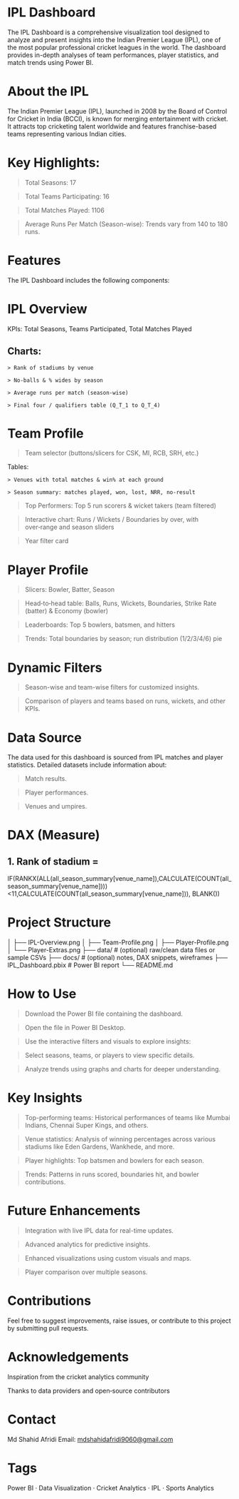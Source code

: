 # IPL Dashboard

The IPL Dashboard is a comprehensive visualization tool designed to analyze and present insights into the Indian Premier League (IPL), one of the most popular professional cricket leagues in the world. The dashboard provides in-depth analyses of team performances, player statistics, and match trends using Power BI.


# About the IPL

The Indian Premier League (IPL), launched in 2008 by the Board of Control for Cricket in India (BCCI), is known for merging entertainment with cricket. It attracts top cricketing talent worldwide and features franchise-based teams representing various Indian cities.

# Key Highlights:
> Total Seasons: 17

> Total Teams Participating: 16

> Total Matches Played: 1106

> Average Runs Per Match (Season-wise): Trends vary from 140 to 180 runs.

# Features

The IPL Dashboard includes the following components:

# IPL Overview

KPIs: Total Seasons, Teams Participated, Total Matches Played

## Charts:

    > Rank of stadiums by venue

    > No‑balls & % wides by season

    > Average runs per match (season‑wise)

    > Final four / qualifiers table (Q_T_1 to Q_T_4)
    
# Team Profile

> Team selector (buttons/slicers for CSK, MI, RCB, SRH, etc.)

Tables:

    > Venues with total matches & win% at each ground

    > Season summary: matches played, won, lost, NRR, no‑result

> Top Performers: Top 5 run scorers & wicket takers (team filtered)

> Interactive chart: Runs / Wickets / Boundaries by over, with over‑range and season sliders

> Year filter card 

# Player Profile

> Slicers: Bowler, Batter, Season

> Head‑to‑head table: Balls, Runs, Wickets, Boundaries, Strike Rate (batter) & Economy (bowler)

> Leaderboards: Top 5 bowlers, batsmen, and hitters

> Trends: Total boundaries by season; run distribution (1/2/3/4/6) pie

# Dynamic Filters

> Season-wise and team-wise filters for customized insights.

> Comparison of players and teams based on runs, wickets, and other KPIs.

# Data Source

The data used for this dashboard is sourced from IPL matches and player statistics. Detailed datasets include information about:

> Match results.

> Player performances.

> Venues and umpires.

# DAX (Measure)
## 1. Rank of stadium =
IF(RANKX(ALL(all_season_summary[venue_name]),CALCULATE(COUNT(all_season_summary[venue_name])))<11,CALCULATE(COUNT(all_season_summary[venue_name])), BLANK())

# Project Structure

│ ├── IPL-Overview.png
│ ├── Team-Profile.png
│ ├── Player-Profile.png
│ └── Player-Extras.png
├── data/ # (optional) raw/clean data files or sample CSVs
├── docs/ # (optional) notes, DAX snippets, wireframes
├── IPL_Dashboard.pbix # Power BI report
└── README.md

# How to Use

> Download the Power BI file containing the dashboard.

> Open the file in Power BI Desktop.

> Use the interactive filters and visuals to explore insights:

> Select seasons, teams, or players to view specific details.

> Analyze trends using graphs and charts for deeper understanding.

# Key Insights

> Top-performing teams: Historical performances of teams like Mumbai Indians, Chennai Super Kings, and others.

> Venue statistics: Analysis of winning percentages across various stadiums like Eden Gardens, Wankhede, and more.

> Player highlights: Top batsmen and bowlers for each season.

> Trends: Patterns in runs scored, boundaries hit, and bowler contributions.

# Future Enhancements

> Integration with live IPL data for real-time updates.

> Advanced analytics for predictive insights.

> Enhanced visualizations using custom visuals and maps.

> Player comparison over multiple seasons.

# Contributions

Feel free to suggest improvements, raise issues, or contribute to this project by submitting pull requests.

# Acknowledgements

Inspiration from the cricket analytics community

Thanks to data providers and open‑source contributors

 # Contact

Md Shahid Afridi
Email: mdshahidafridi9060@gmail.com

# Tags

Power BI · Data Visualization · Cricket Analytics · IPL · Sports Analytics

